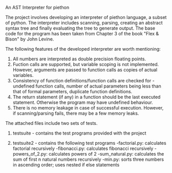An AST Interpreter for piethon

The project involves developing an interpreter of piethon language, a subset of python. 
The interpreter includes scanning, parsing, creating an abstract syntax tree and finally evaluating the tree to generate output. The base code for the program has been taken from Chapter 3 of the book "Flex & Bison" by John Levine.

The following features of the developed interpreter are worth mentioning:
1. All numbers are interpreted as double precision floating points.
2. Fuction calls are supported, but variable scoping is not implemented. However, arguments are passed to function calls as copies of actual variables.
3. Consistency of function definitions/function calls are checked for - undefined function calls, number of actual parameters being less than that of formal parameters, duplicate function definitions.
4. The return statement (if any) in a function should be the last executed statement. Otherwise the program may have undefined behaviour.
5. There is no memory leakage in case of successful execution. However, if scanning/parsing fails, there may be a few memory leaks.

The attached files include two sets of tests.

1. testsuite - contains the test programs provided with the project

2. testsuite2 - contains the following test programs
-factorial.py: calculates factorial recursively
-fibonacci.py: calculates fibonacci recursively
-powers_of_2.py: calculates powers of 2
-sum_natural.py: calculates the sum of first n natural numbers recursively
-min.py: sorts three numbers in ascending order; uses nested if else statements